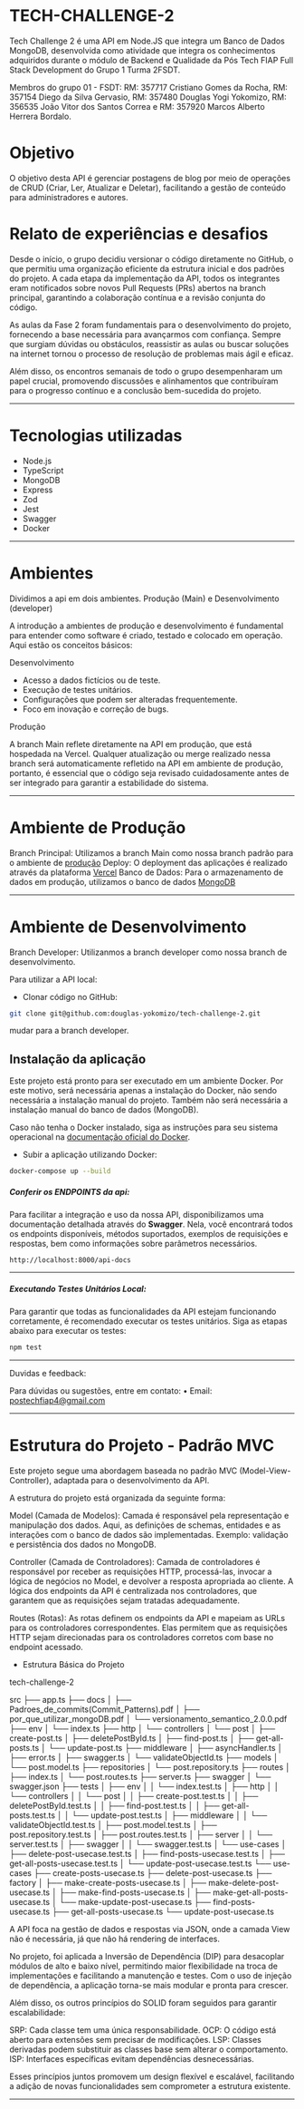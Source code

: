 # TECH-CHALLENGE-2

Tech Challenge 2 é uma API em Node.JS que integra um Banco de Dados MongoDB, desenvolvida como atividade que integra os conhecimentos adquiridos durante o módulo de Backend e Qualidade da Pós Tech FIAP Full Stack Development do Grupo 1 Turma 2FSDT.

Membros do grupo 01 - FSDT: RM: 357717 Cristiano Gomes da Rocha, RM: 357154 Diego da Silva Gervasio, RM: 357480 Douglas Yogi Yokomizo, RM: 356535 João Vitor dos Santos Correa e RM: 357920 Marcos Alberto Herrera Bordalo.

# Objetivo

O objetivo desta API é gerenciar postagens de blog por meio de operações de CRUD (Criar, Ler, Atualizar e Deletar), facilitando a gestão de conteúdo para administradores e autores.

# Relato de experiências e desafios

Desde o início, o grupo decidiu versionar o código diretamente no GitHub, o que permitiu uma organização eficiente da estrutura inicial e dos padrões do projeto. A cada etapa da implementação da API, todos os integrantes eram notificados sobre novos Pull Requests (PRs) abertos na branch principal, garantindo a colaboração contínua e a revisão conjunta do código.

As aulas da Fase 2 foram fundamentais para o desenvolvimento do projeto, fornecendo a base necessária para avançarmos com confiança. Sempre que surgiam dúvidas ou obstáculos, reassistir as aulas ou buscar soluções na internet tornou o processo de resolução de problemas mais ágil e eficaz.

Além disso, os encontros semanais de todo o grupo desempenharam um papel crucial, promovendo discussões e alinhamentos que contribuíram para o progresso contínuo e a conclusão bem-sucedida do projeto.

___

# Tecnologias utilizadas

- Node.js
- TypeScript
- MongoDB
- Express
- Zod
- Jest
- Swagger
- Docker

___

# Ambientes

Dividimos a api em dois ambientes. Produção (Main) e Desenvolvimento (developer)


A introdução a ambientes de produção e desenvolvimento é fundamental para entender como software é criado, testado e colocado em operação. Aqui estão os conceitos básicos:

Desenvolvimento

- Acesso a dados fictícios ou de teste.
- Execução de testes unitários.
- Configurações que podem ser alteradas frequentemente.
- Foco em inovação e correção de bugs.

Produção

A branch Main reflete diretamente na API em produção, que está hospedada na Vercel. Qualquer atualização ou merge realizado nessa branch será automaticamente refletido na API em ambiente de produção, portanto, é essencial que o código seja revisado cuidadosamente antes de ser integrado para garantir a estabilidade do sistema.

___

# Ambiente de Produção

Branch Principal: Utilizamos a branch Main como nossa branch padrão para o ambiente de [produção](https://tech-challenge-2.vercel.app/api-docs/)
Deploy: O deployment das aplicações é realizado através da plataforma [Vercel](https://vercel.com/)
Banco de Dados: Para o armazenamento de dados em produção, utilizamos o banco de dados [MongoDB](https://www.mongodb.com/)

---

# Ambiente de Desenvolvimento

Branch Developer: Utilizanmos a branch developer como nossa branch de desenvolvimento.

Para utilizar a API local:

- Clonar código no GitHub:

```bash
git clone git@github.com:douglas-yokomizo/tech-challenge-2.git
```

mudar para a branch developer.

## Instalação da aplicação

Este projeto está pronto para ser executado em um ambiente Docker. Por este motivo, será necessária apenas a instalação do Docker, não sendo necessária a instalação manual do projeto. Também não será necessária a instalação manual do banco de dados (MongoDB).

Caso não tenha o Docker instalado, siga as instruções para seu sistema operacional na [documentação oficial do Docker](https://docs.docker.com/get-started/get-docker/).

- Subir a aplicação utilizando Docker:

```bash
docker-compose up --build
```

##### Conferir os ENDPOINTS da api:

Para facilitar a integração e uso da nossa API, disponibilizamos uma documentação detalhada através do **Swagger**. Nela, você encontrará todos os endpoints disponíveis, métodos suportados, exemplos de requisições e respostas, bem como informações sobre parâmetros necessários.

`http://localhost:8000/api-docs`

---

##### Executando Testes Unitários Local:

Para garantir que todas as funcionalidades da API estejam funcionando corretamente, é recomendado executar os testes unitários. Siga as etapas abaixo para executar os testes:

```bash
npm test
```

---

Duvidas e feedback:

Para dúvidas ou sugestões, entre em contato:
•    Email: postechfiap4@gmail.com
___

# Estrutura do Projeto - Padrão MVC 

Este projeto segue uma abordagem baseada no padrão MVC (Model-View-Controller), adaptada para o desenvolvimento da API.

A estrutura do projeto está organizada da seguinte forma:

Model (Camada de Modelos): Camada é responsável pela representação e manipulação dos dados. Aqui, as definições de schemas, entidades e as interações com o banco de dados são implementadas. Exemplo: validação e persistência dos dados no MongoDB.

Controller (Camada de Controladores): Camada de controladores é responsável por receber as requisições HTTP, processá-las, invocar a lógica de negócios no Model, e devolver a resposta apropriada ao cliente. A lógica dos endpoints da API é centralizada nos controladores, que garantem que as requisições sejam tratadas adequadamente.

Routes (Rotas): As rotas definem os endpoints da API e mapeiam as URLs para os controladores correspondentes. Elas permitem que as requisições HTTP sejam direcionadas para os controladores corretos com base no endpoint acessado.

- Estrutura Básica do Projeto

tech-challenge-2

src
├── app.ts
├── docs
│   ├── Padroes_de_commits(Commit_Patterns).pdf
│   ├── por_que_utilizar_mongoDB.pdf
│   └── versionamento_semantico_2.0.0.pdf
├── env
│   └── index.ts
├── http
│   └── controllers
│       └── post
│           ├── create-post.ts
│           ├── deletePostById.ts
│           ├── find-post.ts
│           ├── get-all-posts.ts
│           └── update-post.ts
├── middleware
│   ├── asyncHandler.ts
│   ├── error.ts
│   ├── swagger.ts
│   └── validateObjectId.ts
├── models
│   └── post.model.ts
├── repositories
│   └── post.repository.ts
├── routes
│   ├── index.ts
│   └── post.routes.ts
├── server.ts
├── swagger
│   └── swagger.json
├── tests
│   ├── env
│   │   └── index.test.ts
│   ├── http
│   │   └── controllers
│   │       └── post
│   │           ├── create-post.test.ts
│   │           ├── deletePostById.test.ts
│   │           ├── find-post.test.ts
│   │           ├── get-all-posts.test.ts
│   │           └── update-post.test.ts
│   ├── middleware
│   │   └── validateObjectId.test.ts
│   ├── post.model.test.ts
│   ├── post.repository.test.ts
│   ├── post.routes.test.ts
│   ├── server
│   │   └── server.test.ts
│   ├── swagger
│   │   └── swagger.test.ts
│   └── use-cases
│       ├── delete-post-usecase.test.ts
│       ├── find-posts-usecase.test.ts
│       ├── get-all-posts-usecase.test.ts
│       └── update-post-usecase.test.ts
└── use-cases
    ├── create-posts-usecase.ts
    ├── delete-post-usecase.ts
    ├── factory
    │   ├── make-create-posts-usecase.ts
    │   ├── make-delete-post-usecase.ts
    │   ├── make-find-posts-usecase.ts
    │   ├── make-get-all-posts-usecase.ts
    │   └── make-update-post-usecase.ts
    ├── find-posts-usecase.ts
    ├── get-all-posts-usecase.ts
    └── update-post-usecase.ts

A API foca na gestão de dados e respostas via JSON, onde a camada View não é necessária, já que não há rendering de interfaces.

No projeto, foi aplicada a Inversão de Dependência (DIP) para desacoplar módulos de alto e baixo nível, permitindo maior flexibilidade na troca de implementações e facilitando a manutenção e testes. Com o uso de injeção de dependência, a aplicação torna-se mais modular e pronta para crescer.

Além disso, os outros princípios do SOLID foram seguidos para garantir escalabilidade:

SRP: Cada classe tem uma única responsabilidade.
OCP: O código está aberto para extensões sem precisar de modificações.
LSP: Classes derivadas podem substituir as classes base sem alterar o comportamento.
ISP: Interfaces específicas evitam dependências desnecessárias.

Esses princípios juntos promovem um design flexível e escalável, facilitando a adição de novas funcionalidades sem comprometer a estrutura existente.

___